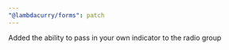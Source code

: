 ```yaml
---
"@lambdacurry/forms": patch
---
```


Added the ability to pass in your own indicator to the radio group
